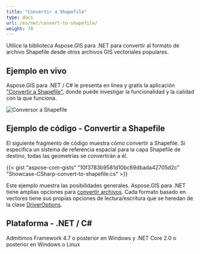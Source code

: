 ```yaml
---
title: "Convertir a Shapefile"
type: docs
url: /es/net/convert-to-shapefile/
weight: 70
---
```


Utilice la biblioteca Aspose.GIS para .NET para convertir al formato de archivo Shapefile desde otros archivos GIS vectoriales populares.

## **Ejemplo en vivo**

Aspose.GIS para .NET / C# le presenta en línea y gratis la aplicación ["Convertir a Shapefile"](https://products.aspose.app/gis/conversion/convert-to-shapefile), donde puede investigar la funcionalidad y la calidad con la que funciona.

![Conversor a Shapefile](conversion.png)

## **Ejemplo de código - Convertir a Shapefile**

El siguiente fragmento de código muestra cómo convertir a Shapefile. Si especifica un sistema de referencia espacial para la capa Shapefile de destino, todas las geometrías se convertirán a él. 

{{< gist "aspose-com-gists" "10f3783b9581d10bc69dbada42705d2c" "Showcase-CSharp-convert-to-shapefile.cs" >}}

Este ejemplo muestra las posibilidades generales. Aspose.GIS para .NET tiene amplias opciones para [convertir archivos](https://docs.aspose.com/gis/net/vector-layers/). Cada formato basado en vectores tiene sus propias opciones de lectura/escritura que se heredan de la clase [DriverOptions](https://reference.aspose.com/gis/net/aspose.gis/driveroptions).

## **Plataforma - .NET / C#**

Admitimos Framework 4.7 o posterior en Windows y .NET Core 2.0 o posterior en Windows o Linux
